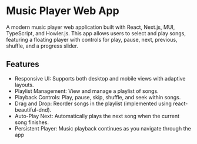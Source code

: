 # Music Player Web App
A modern music player web application built with React, Next.js, MUI, TypeScript, and Howler.js. This app allows users to select and play songs, featuring a floating player with controls for play, pause, next, previous, shuffle, and a progress slider.

## Features
- Responsive UI: Supports both desktop and mobile views with adaptive layouts.
- Playlist Management: View and manage a playlist of songs.
- Playback Controls: Play, pause, skip, shuffle, and seek within songs.
- Drag and Drop: Reorder songs in the playlist (implemented using react-beautiful-dnd).
- Auto-Play Next: Automatically plays the next song when the current song finishes.
- Persistent Player: Music playback continues as you navigate through the app